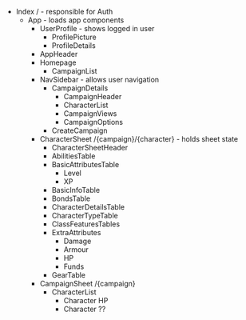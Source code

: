- Index / - responsible for Auth
  - App - loads app components
    - UserProfile - shows logged in user
      - ProfilePicture
      - ProfileDetails
    - AppHeader
    - Homepage
      - CampaignList
    - NavSidebar - allows user navigation
      - CampaignDetails
        - CampaignHeader
        - CharacterList
        - CampaignViews
        - CampaignOptions
      - CreateCampaign
    - CharacterSheet /{campaign}/{character} - holds sheet state
      - CharacterSheetHeader
      - AbilitiesTable
      - BasicAttributesTable
        - Level
        - XP
      - BasicInfoTable
      - BondsTable
      - CharacterDetailsTable
      - CharacterTypeTable
      - ClassFeaturesTables
      - ExtraAttributes
        - Damage
        - Armour
        - HP
        - Funds    
      - GearTable
    - CampaignSheet /{campaign}
      - CharacterList
        - Character HP
        - Character ??
